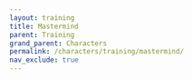```yaml
---
layout: training
title: Mastermind
parent: Training
grand_parent: Characters
permalink: /characters/training/mastermind/
nav_exclude: true
---
```

